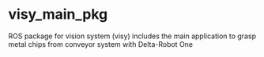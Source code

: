 # visy_main_pkg
ROS package for vision system (visy) includes the main application to grasp metal chips from conveyor system with Delta-Robot One
